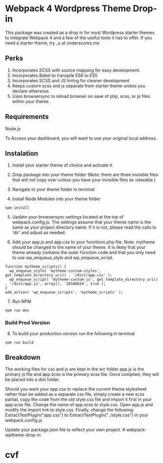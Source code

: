 # Webpack 4 Wordpress Theme Drop-in

This package was created as a drop in for most Wordpress starter themes to integrate Webpack 4 and a few of the useful tools it has to offer. If you need a starter theme, try _s at underscores.me

## Perks

1. Incorporates SCSS with source mapping for easy development.
2. Incorporates Babel to transpile ES6 to ES5
3. Incorporates SCSS and JS linting for cleaner development
4. Keeps custom scss and js separate from starter theme unless you declare otherwise.
5. Uses browsersync to reload browser on save of php, scss, or js files within your theme. 

## Requirements

Node.js

To Access your dashboard, you will want to use your original local address. 

## Instalation

1. Install your starter theme of choice and activate it.

2. Drop package into your theme folder (Note: there are three invisible files that will not copy over unless you have your invisible files as viewable.)

3. Navigate to your theme folder in terminal

4. Install Node Modules into your theme folder

```
npm install
```

5. Update your browsersync settings located at the top of webpack.config.js. The settings assume that your theme name is the same as your project directory name. If it is not, please read the calls to 'dir' and adjust as needed. 


6. Add your app.js and app.css to your functions.php file. Note: mytheme should be changed to the name of your theme. It is likely that your theme already contains the outer function code and that you only need to use wp_enqueue_style and wp_enqueue_script.

```
function mytheme_scripts() {
  wp_enqueue_style( 'mytheme-custom-styles', get_template_directory_uri() . '/dist/app.css' );
  wp_enqueue_script( 'mytheme-custom-js', get_template_directory_uri() . '/dist/app.js', array(), '20180624', true );
}
add_action( 'wp_enqueue_scripts', 'mytheme_scripts' );

```

7. Run NPM

```
npm run dev
```

### Build Prod Version

8. To build your production version run the following in terminal

```
npm run build
```

## Breakdown
The working files for css and js are kept in the src folder app.js is the primary js file and app.scss is the primary scss file. Once compiled, they will be placed into a dist folder. 

Should you want your app.css to replace the current theme stylesheet rather than be added as a separate css file, simply create a new scss partial, copy the code from the old style.css file and import it first in your app.scss file. Change the name of app.scss to style.css. Open app.js and modify the import link to style.css. Finally, change the following: ExtractTextPlugin("app.css") to ExtractTextPlugin("../style.css") in your webpack.config.js 

Update your package.json file to reflect your own project. # webpack-wptheme-drop-in
# cvf
